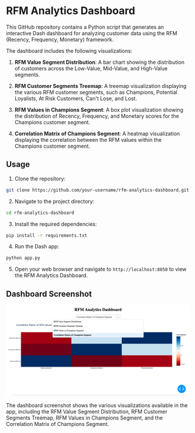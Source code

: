 # RFM Analytics Dashboard

This GitHub repository contains a Python script that generates an interactive Dash dashboard for analyzing customer data using the RFM (Recency, Frequency, Monetary) framework.

The dashboard includes the following visualizations:

1. **RFM Value Segment Distribution**: A bar chart showing the distribution of customers across the Low-Value, Mid-Value, and High-Value segments.

2. **RFM Customer Segments Treemap**: A treemap visualization displaying the various RFM customer segments, such as Champions, Potential Loyalists, At Risk Customers, Can't Lose, and Lost.

3. **RFM Values in Champions Segment**: A box plot visualization showing the distribution of Recency, Frequency, and Monetary scores for the Champions customer segment.

4. **Correlation Matrix of Champions Segment**: A heatmap visualization displaying the correlation between the RFM values within the Champions customer segment.

## Usage

1. Clone the repository:

```bash
git clone https://github.com/your-username/rfm-analytics-dashboard.git
```

2. Navigate to the project directory:

```bash
cd rfm-analytics-dashboard
```

3. Install the required dependencies:

```bash
pip install -r requirements.txt
```

4. Run the Dash app:

```bash
python app.py
```

5. Open your web browser and navigate to `http://localhost:8050` to view the RFM Analytics Dashboard.

## Dashboard Screenshot

![RFM Analytics Dashboard](dashboard.png)

The dashboard screenshot shows the various visualizations available in the app, including the RFM Value Segment Distribution, RFM Customer Segments Treemap, RFM Values in Champions Segment, and the Correlation Matrix of Champions Segment.
